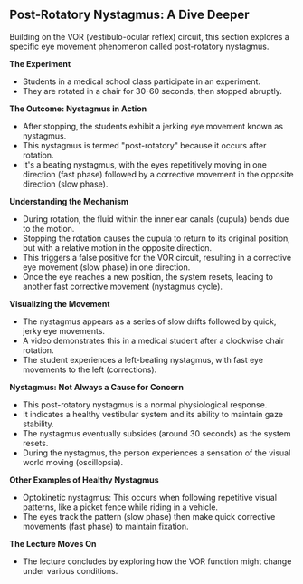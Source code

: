 ## Post-Rotatory Nystagmus: A Dive Deeper

Building on the VOR (vestibulo-ocular reflex) circuit, this section explores a specific eye movement phenomenon called post-rotatory nystagmus.

**The Experiment**

- Students in a medical school class participate in an experiment.
- They are rotated in a chair for 30-60 seconds, then stopped abruptly.

**The Outcome: Nystagmus in Action**

- After stopping, the students exhibit a jerking eye movement known as nystagmus.
- This nystagmus is termed "post-rotatory" because it occurs after rotation.
- It's a beating nystagmus, with the eyes repetitively moving in one direction (fast phase) followed by a corrective movement in the opposite direction (slow phase).

**Understanding the Mechanism**

- During rotation, the fluid within the inner ear canals (cupula) bends due to the motion.
- Stopping the rotation causes the cupula to return to its original position, but with a relative motion in the opposite direction.
- This triggers a false positive for the VOR circuit, resulting in a corrective eye movement (slow phase) in one direction.
- Once the eye reaches a new position, the system resets, leading to another fast corrective movement (nystagmus cycle).

**Visualizing the Movement**

- The nystagmus appears as a series of slow drifts followed by quick, jerky eye movements.
- A video demonstrates this in a medical student after a clockwise chair rotation.
- The student experiences a left-beating nystagmus, with fast eye movements to the left (corrections).

**Nystagmus: Not Always a Cause for Concern**

- This post-rotatory nystagmus is a normal physiological response.
- It indicates a healthy vestibular system and its ability to maintain gaze stability.
- The nystagmus eventually subsides (around 30 seconds) as the system resets.
- During the nystagmus, the person experiences a sensation of the visual world moving (oscillopsia).

**Other Examples of Healthy Nystagmus**

- Optokinetic nystagmus: This occurs when following repetitive visual patterns, like a picket fence while riding in a vehicle.
- The eyes track the pattern (slow phase) then make quick corrective movements (fast phase) to maintain fixation.

**The Lecture Moves On**

- The lecture concludes by exploring how the VOR function might change under various conditions.